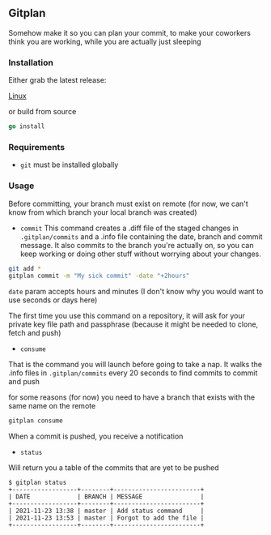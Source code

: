 ## Gitplan
Somehow make it so you can plan your commit, to make your coworkers think you are working, while you are actually just sleeping


### Installation

Either grab the latest release:

[Linux](https://github.com/agranjeon/gitplan/releases/download/0.0.3/gitplan)

or build from source
```go
go install
```

### Requirements
- `git` must be installed globally

### Usage

Before committing, your branch must exist on remote (for now, we can't know from which branch your local branch was created)

* `commit`
This command creates a .diff file of the staged changes in `.gitplan/commits` and a .info file containing the date, branch and commit message. It also commits to the branch you're actually on, so you can keep working or doing other stuff without worrying about your changes.

```sh
git add *
gitplan commit -m "My sick commit" -date "+2hours"
```
`date` param accepts hours and minutes (I don't know why you would want to use seconds or days here)

The first time you use this command on a repository, it will ask for your private key file path and passphrase (because it might be needed to clone, fetch and push)

* `consume`

That is the command you will launch before going to take a nap. It walks the .info files in `.gitplan/commits` every 20 seconds to find commits to commit and push

for some reasons (for now) you need to have a branch that exists with the same name on the remote 
```sh
gitplan consume
```

When a commit is pushed, you receive a notification


* `status`

Will return you a table of the commits that are yet to be pushed

```
$ gitplan status
+------------------+--------+------------------------+
| DATE             | BRANCH | MESSAGE                |
+------------------+--------+------------------------+
| 2021-11-23 13:38 | master | Add status command     |
| 2021-11-23 13:53 | master | Forgot to add the file |
+------------------+--------+------------------------+
```